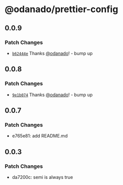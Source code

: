 # @odanado/prettier-config

## 0.0.9

### Patch Changes

- [`b62444e`](https://github.com/odanado/config/commit/b62444ee751492fc6374e6585c146e8ded28aca7) Thanks [@odanado](https://github.com/odanado)! - bump up

## 0.0.8

### Patch Changes

- [`9e1b074`](https://github.com/odanado/config/commit/9e1b074a5c5c036de371d31de39db44c9c11c159) Thanks [@odanado](https://github.com/odanado)! - bump up

## 0.0.7

### Patch Changes

- e765e81: add README.md

## 0.0.3

### Patch Changes

- da7200c: semi is always true
